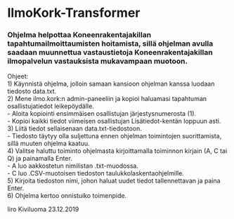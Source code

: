 # IlmoKork-Transformer

### Ohjelma helpottaa Koneenrakentajakillan tapahtumailmoittaumisten hoitamista, sillä ohjelman avulla saadaan muunnettua vastaustietoja Koneenrakentajakillan ilmopalvelun vastauksista mukavampaan muotoon.

Ohjeet:  
	1) Käynnistä ohjelma, jolloin samaan kansioon ohjelman kanssa luodaan tiedosto data.txt.  
	2) Mene ilmo.kork:n admin-paneeliin ja kopioi haluamasi tapahtuman osallistujatiedot leikepöydälle.  
		- Aloita kopiointi ensimmäisen osallistujan järjestysnumerosta (1).  
		- Kopioi kaikki tiedot viimeisen osallistujan Lisätiedot-kentän loppuun asti.  
	3) Liitä tiedot sellaisenaan data.txt-tiedostoon.  
		- Tiedosto täytyy olla suljettuna ennen ohjelman toimintojen suorittamista, sillä muuten ohjelma kaatuu.  
	4) Valitse haluttu toiminto ohjelmasta kirjoittamalla toiminnon kirjain (A, C tai Q) ja painamalla Enter.  
		- A luo aakkostetun nimilistan .txt-muodossa.  
		- C luo .CSV-muotoisen tiedoston taulukkolaskentaohjelmille.  
	5) Kirjoita tiedoston nimi, johon haluat uudet tiedot tallennettavan ja paina Enter.  
	6) Ohjelma kertoo onnistuiko toimenpide.  

Iiro Kiviluoma 23.12.2019
